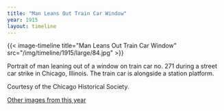 ```yaml
---
title: "Man Leans Out Train Car Window"
year: 1915
layout: timeline
---
```


{{< image-timeline title="Man Leans Out Train Car Window" src="/img/timeline/1915/large/84.jpg" >}}


Portrait of man leaning out of a window on train car no. 271 during a street car strike in Chicago, Illinois. The train car is alongside a station platform. 

Courtesy of the Chicago Historical Society.  

[Other images from this year](/historical/timeline/1915)
